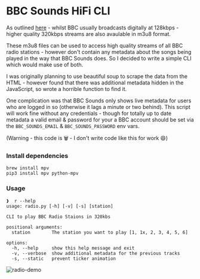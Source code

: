# BBC Sounds HiFi CLI

As outlined [here](https://www.hifiwigwam.com/forum/threads/high-quality-320kbps-streams-for-all-bbc-radio-stations.82711/) - whilst BBC usually broadcasts digitally at 128kbps - higher quality 320kbps streams are also avaulable in m3u8 format.

These m3u8 files can be used to access high quality streams of all BBC radio stations - however don't contain any metadata about the songs being played in the way that BBC Sounds does. So I decided to write a simple CLI which would make use of both.

I was originally planning to use beautiful soup to scrape the data from the HTML - however found that there was additional metadata hidden in the JavaScript, so wrote a horrible function to find it.

One complication was that BBC Sounds only shows live metadata for users who are logged in so (otherwise it lags a minute or two behind). This script will work fine without any credentials - though for totally up to date metadata a valid email & password for your a BBC account should be set via the `BBC_SOUNDS_EMAIL` & `BBC_SOUNDS_PASSWORD` env vars.

(Warning - this code is 🗑 - I don't write code like this for work 😄)

### Install dependencies

```
brew install mpv
pip3 install mpv python-mpv
```
### Usage
```
❱  r --help
usage: radio.py [-h] [-v] [-s] [station]

CLI to play BBC Radio Staions in 320kbs

positional arguments:
  station        The station you want to play [1, 1x, 2, 3, 4, 5, 6]

options:
  -h, --help     show this help message and exit
  -v, --verbose  show additional metadata for the previous tracks
  -s, --static   prevent ticker animation
```

![radio-demo](https://user-images.githubusercontent.com/47319147/202790338-847c1321-4898-4a62-bca6-77317bedca92.gif)
